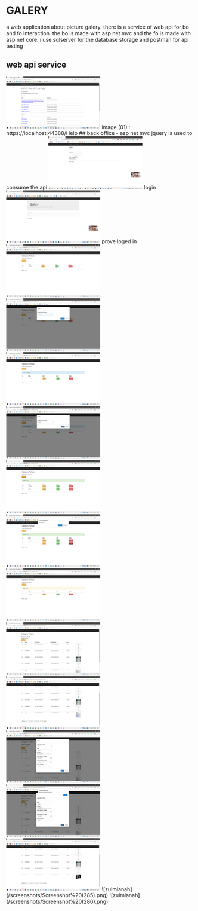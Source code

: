 # GALERY
 a web application about picture galery. there is a service of web api for bo and fo interaction. the bo is made with asp net mvc and the fo is made with asp net core. i use sqlserver for the database storage and postman for api testing
## web api service
<img alt="zulmianah" src="/screenshots/Screenshot%20(234).png" width="50%"/>
 image (01) : https://localhost:44388/Help
## back office - asp net mvc
jquery is used to consume the api
<img alt="zulmianah" src="/screenshots/Screenshot%20(283).png" width="50%"/>
login
<img alt="zulmianah" src="/screenshots/Screenshot%20(284).png" width="50%"/>
prove loged in
<img alt="zulmianah" src="/screenshots/Screenshot%20(235).png" width="50%"/>
<img alt="zulmianah" src="/screenshots/Screenshot%20(236).png" width="50%"/>
<img alt="zulmianah" src="/screenshots/Screenshot%20(237).png" width="50%"/>
<img alt="zulmianah" src="/screenshots/Screenshot%20(238).png" width="50%"/>
<img alt="zulmianah" src="/screenshots/Screenshot%20(239).png" width="50%"/>
<img alt="zulmianah" src="/screenshots/Screenshot%20(240).png" width="50%"/>
<img alt="zulmianah" src="/screenshots/Screenshot%20(241).png" width="50%"/>
<img alt="zulmianah" src="/screenshots/Screenshot%20(242).png" width="50%"/>
<img alt="zulmianah" src="/screenshots/Screenshot%20(244).png" width="50%"/>
<img alt="zulmianah" src="/screenshots/Screenshot%20(246).png" width="50%"/>
<img alt="zulmianah" src="/screenshots/Screenshot%20(247).png" width="50%"/>
<img alt="zulmianah" src="/screenshots/Screenshot%20(248).png" width="50%"/>
![zulmianah](/screenshots/Screenshot%20(285).png)
![zulmianah](/screenshots/Screenshot%20(286).png)
